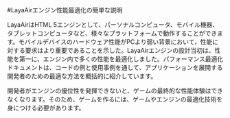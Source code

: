 #LayaAirエンジン性能最適化の簡単な説明

LayaAirはHTML 5エンジンとして、パーソナルコンピュータ、モバイル機器、タブレットコンピュータなど、様々なプラットフォームで動作することができます。モバイルデバイスのハードウェア性能がPCより弱い背景において，性能に対する要求はより重要であることを示した。LayaAirエンジンの設計当初は、性能を第一に、エンジン内で多くの性能を最適化しました。パフォーマンス最適化ドキュメントは、コードの例と使用事例を通して、アプリケーションを展開する開発者のための最適な方法を概括的に紹介しています。

開発者がエンジンの優位性を発揮できないと、ゲームの最終的な性能体験はできなくなります。そのため、ゲームを作るには、ゲームやエンジンの最適化技術を身につける必要があります。


 